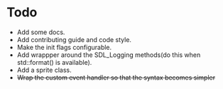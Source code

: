 # Todo
* Add some docs.
* Add contributing guide and code style.
* Make the init flags configurable.
* Add wrappper around the SDL_Logging methods(do this when std::format() is available).
* Add a sprite class.
* ~~Wrap the custom event handler so that the syntax becomes simpler~~
